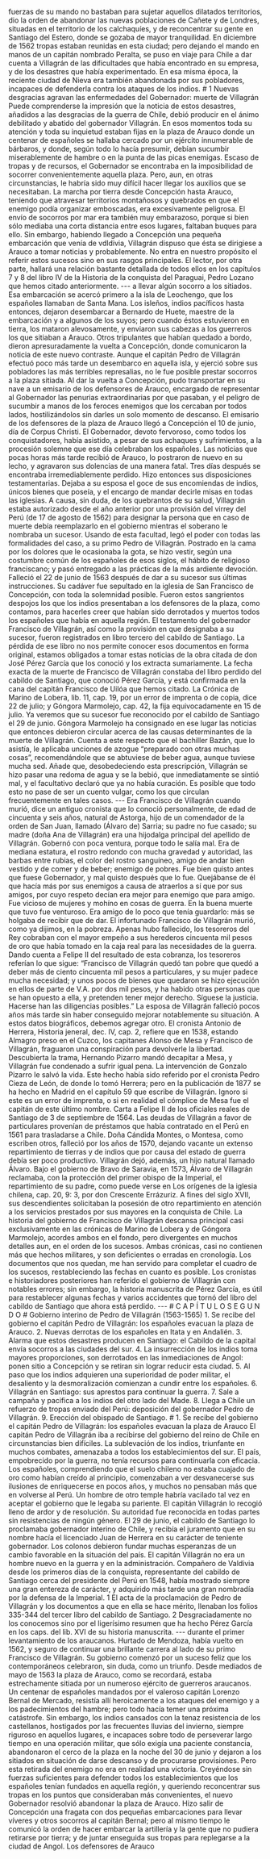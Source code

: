 fuerzas de su mando no bastaban para sujetar aquellos dilatados territorios, dio la orden de abandonar las nuevas poblaciones de Cañete y de Londres, situadas en el territorio de los calchaquíes, y de reconcentrar su gente en Santiago del Estero, donde se gozaba de mayor tranquilidad. En diciembre de 1562 tropas estaban reunidas en esta ciudad; pero dejando el mando en manos de un capitán nombrado Peralta, se puso en viaje para Chile a dar cuenta a Villagrán de las dificultades que había encontrado en su empresa, y de los desastres que había experimentado. En esa misma época, la reciente ciudad de Nieva era también abandonada por sus pobladores, incapaces de defenderla contra los ataques de los indios. # 1 Nuevas desgracias agravan las enfermedades del Gobernador: muerte de Villagrán Puede comprenderse la impresión que la noticia de estos desastres, añadidos a las desgracias de la guerra de Chile, debió producir en el ánimo debilitado y abatido del gobernador Villagrán. En esos momentos toda su atención y toda su inquietud estaban fijas en la plaza de Arauco donde un centenar de españoles se hallaba cercado por un ejército innumerable de bárbaros, y donde, según todo lo hacía presumir, debían sucumbir miserablemente de hambre o en la punta de las picas enemigas. Escaso de tropas y de recursos, el Gobernador se encontraba en la imposibilidad de socorrer convenientemente aquella plaza. Pero, aun, en otras circunstancias, le habría sido muy difícil hacer llegar los auxilios que se necesitaban. La marcha por tierra desde Concepción hasta Arauco, teniendo que atravesar territorios montañosos y quebrados en que el enemigo podía organizar emboscadas, era excesivamente peligrosa. El envío de socorros por mar era también muy embarazoso, porque si bien sólo mediaba una corta distancia entre esos lugares, faltaban buques para ello. Sin embargo, habiendo llegado a Concepción una pequeña embarcación que venía de vdldivia, Villagrán dispuso que ésta se dirigiese a Arauco a tomar noticias y probablemente. No entra en nuestro propósito el referir estos sucesos sino en sus rasgos principales. El lector, por otra parte, hallará una relación bastante detallada de todos ellos en los capítulos 7 y 8 del libro IV de la Historia de la conquista del Paraguai, Pedro Lozano que hemos citado anteriormente. --- a llevar algún socorro a los sitiados. Esa embarcación se acercó primero a la isla de Leochengo, que los españoles llamaban de Santa Mana. Los isleños, indios pacíficos hasta entonces, dejaron desembarcar a Bernardo de Huete, maestre de la embarcación y a algunos de los suyos; pero cuando éstos estuvieron en tierra, los mataron alevosamente, y enviaron sus cabezas a los guerreros los que sitiaban a Arauco. Otros tripulantes que habían quedado a bordo, dieron apresuradamente la vuelta a Concepción, donde comunicaron la noticia de este nuevo contraste. Aunque el capitán Pedro de Villagrán efectuó poco más tarde un desembarco en aquella isla, y ejerció sobre sus pobladores las más terribles represalias, no le fue posible prestar socorros a la plaza sitiada. Al dar la vuelta a Concepción, pudo transportar en su nave a un emisario de los defensores de Arauco, encargado de representar al Gobernador las penurias extraordinarias por que pasaban, y el peligro de sucumbir a manos de los feroces enemigos que los cercaban por todos lados, hostilizándolos sin darles un solo momento de descanso. El emisario de los defensores de la plaza de Arauco llegó a Concepción el 10 de junio, día de Corpus Christi. El Gobernador, devoto fervoroso, como todos los conquistadores, había asistido, a pesar de sus achaques y sufrimientos, a la procesión solemne que ese día celebraban los españoles. Las noticias que pocas horas más tarde recibió de Arauco, lo postraron de nuevo en su lecho, y agravaron sus dolencias de una manera fatal. Tres días después se encontraba irremediablemente perdido. Hizo entonces sus disposiciones testamentarias. Dejaba a su esposa el goce de sus encomiendas de indios, únicos bienes que poseía, y el encargo de mandar decirle misas en todas las iglesias. A causa, sin duda, de los quebrantos de su salud, Villagrán estaba autorizado desde el año anterior por una provisión del virrey del Perú (de 17 de agosto de 1562) para designar la persona que en caso de muerte debía reemplazarlo en el gobierno mientras el soberano le nombraba un sucesor. Usando de esta facultad, legó el poder con todas las formalidades del caso, a su primo Pedro de Villagrán. Postrado en la cama por los dolores que le ocasionaba la gota, se hizo vestir, según una costumbre común de los españoles de esos siglos, el hábito de religioso franciscano; y pasó entregado a las prácticas de la más ardiente devoción. Falleció el 22 de junio de 1563 después de dar a su sucesor sus últimas instrucciones. Su cadáver fue sepultado en la iglesia de San Francisco de Concepción, con toda la solemnidad posible. Fueron estos sangrientos despojos los que los indios presentaban a los defensores de la plaza, como contamos, para hacerles creer que habían sido derrotados y muertos todos los españoles que había en aquella región. El testamento del gobernador Francisco de Villagrán, así como la provisión en que designaba a su sucesor, fueron registrados en libro tercero del cabildo de Santiago. La pérdida de ese libro no nos permite conocer esos documentos en forma original, estamos obligados a tomar estas noticias de la obra citada de don José Pérez García que los conoció y los extracta sumariamente. La fecha exacta de la muerte de Francisco de Villagrán constaba del libro perdido del cabildo de Santiago, que conoció Pérez García, y está confirmada en la cana del capitán Francisco de Uilóa que hemos citado. La Crónica de Marino de Lobera, lib. 11, cap. 19, por un error de imprenta o de copia, dice 22 de julio; y Góngora Marmolejo, cap. 42, la fija equivocadamente en 15 de julio. Ya veremos que su sucesor fue reconocido por el cabildo de Santiago el 29 de junio. Góngora Marmolejo ha consignado en ese lugar las noticias que entonces debieron circular acerca de las causas determinantes de la muerte de Villagrán. Cuenta a este respecto que el bachiller Bazán, que lo asistía, le aplicaba unciones de azogue “preparado con otras muchas cosas”, recomendándole que se abtuviese de beber agua, aunque tuviese mucha sed. Añade que, desobedeciendo esta prescripción, Villagrán se hizo pasar una redoma de agua y se la bebió, que inmediatamente se sintió mal, y el facultativo declaró que ya no había curación. Es posible que todo esto no pase de ser un cuento vulgar, como los que circulan frecuentemente en tales casos. --- Era Francisco de Villagrán cuando murió, dice un antiguo cronista que lo conoció personalmente, de edad de cincuenta y seis años, natural de Astorga, hijo de un comendador de la orden de San Juan, llamado (Álvaro de) Sarria; su padre no fue casado; su madre (doña Ana de Villagrán) era una hijodalga principal del apellido de Villagrán. Gobernó con poca ventura, porque todo le salía mal. Era de mediana estatura, el rostro redondo con mucha gravedad y autoridad, las barbas entre rubias, el color del rostro sanguíneo, amigo de andar bien vestido y de comer y de beber; enemigo de pobres. Fue bien quisto antes que fuese Gobernador, y mal quisto después que lo fue. Quejábanse de él que hacía más por sus enemigos a causa de atraerlos a sí que por sus amigos, por cuyo respeto decían era mejor para enemigo que para amigo. Fue vicioso de mujeres y mohíno en cosas de guerra. En la buena muerte que tuvo fue venturoso. Era amigo de lo poco que tenía guardarlo: más se holgaba de recibir que de dar. El infortunado Francisco de Villagrán murió, como ya dijimos, en la pobreza. Apenas hubo fallecido, los tesoreros del Rey cobraban con el mayor empeño a sus herederos cincuenta mil pesos de oro que había tomado en la caja real para las necesidades de la guerra. Dando cuenta a Felipe II del resultado de esta cobranza, los tesoreros referían lo que sigue: “Francisco de Villagrán quedó tan pobre que quedó a deber más de ciento cincuenta mil pesos a particulares, y su mujer padece mucha necesidad; y unos pocos de bienes que quedaron se hizo ejecución en ellos de parte de V.A. por dos mil pesos, y ha habido otras personas que se han opuesto a ella, y pretenden tener mejor derecho. Síguese la justicia. Hacerse han las diligencias posibles.” La esposa de Villagrán falleció pocos años más tarde sin haber conseguido mejorar notablemente su situación. A estos datos biográficos, debemos agregar otro. El cronista Antonio de Herrera, Historia jeneral, dec. IV, cap. 2, refiere que en 1538, estando Almagro preso en el Cuzco, los capitanes Alonso de Mesa y Francisco de Villagrán, fraguaron una conspiración para devolverle la libertad. Descubierta la trama, Hernando Pizarro mandó decapitar a Mesa, y Villagrán fue condenado a sufrir igual pena. La intervención de Gonzalo Pizarro le salvó la vida. Este hecho había sido referido por el cronista Pedro Cieza de León, de donde lo tomó Herrera; pero en la publicación de 1877 se ha hecho en Madrid en el capítulo 59 que escribe de Villagrán. Ignoro si este es un error de imprenta, o si en realidad el cómplice de Mesa fue el capitán de este último nombre. Carta a Felipe II de los oficiales reales de Santiago de 3 de septiembre de 1564. Las deudas de Villagrán a favor de particulares provenían de préstamos que había contratado en el Perú en 1561 para trasladarse a Chile. Doña Cándida Montes, o Montesa, como escriben otros, falleció por los años de 1570, dejando vacante un extenso repartimiento de tierras y de indios que por causa del estado de guerra debía ser poco productivo. Villagrán dejó, además, un hijo natural llamado Álvaro. Bajo el gobierno de Bravo de Saravia, en 1573, Álvaro de Villagrán reclamaba, con la protección del primer obispo de la Imperial, el repartimiento de su padre, como puede verse en Los orígenes de la iglesia chilena, cap. 20, 9: 3, por don Crescente Errázuriz. A fines del siglo XVII, sus descendientes solicitaban la posesión de otro repartimiento en atención a los servicios prestados por sus mayores en la conquista de Chile. La historia del gobierno de Francisco de Villagrán descansa principal casi exclusivamente en las crónicas de Marino de Lobera y de Góngora Marmolejo, acordes ambos en el fondo, pero divergentes en muchos detalles aun, en el orden de los sucesos. Ambas crónicas, casi no contienen más que hechos militares, y son deficientes o erradas en cronología. Los documentos que nos quedan, me han servido para completar el cuadro de los sucesos, restableciendo las fechas en cuanto es posible. Los cronistas e historiadores posteriores han referido el gobierno de Villagrán con notables errores; sin embargo, la historia manuscrita de Pérez García, es útil para restablecer algunas fechas y varios accidentes que tornó del libro del cabildo de Santiago que ahora está perdido. --- # C A P Í T U L O S E G U N D O # Gobierno interino de Pedro de Villagrán (1563-1565) 1. Se recibe del gobierno el capitán Pedro de Villagrán: los españoles evacuan la plaza de Arauco. 2. Nuevas derrotas de los españoles en Itata y en Andalién. 3. Alarma que estos desastres producen en Santiago: el Cabildo de la capital envía socorros a las ciudades del sur. 4. La insurrección de los indios toma mayores proporciones, son derrotados en las inmediaciones de Angol: ponen sitio a Concepción y se retiran sin lograr reducir esta ciudad. 5. Al paso que los indios adquieren una superioridad de poder militar, el desaliento y la desmoralización comienzan a cundir entre los españoles. 6. Villagrán en Santiago: sus aprestos para continuar la guerra. 7. Sale a campaña y pacifica a los indios del otro lado del Made. 8. Llega a Chile un refuerzo de tropas enviado del Perú: deposición del gobernador Pedro de Villagrán. 9. Erección del obispado de Santiago. # 1. Se recibe del gobierno el capitán Pedro de Villagrán: los españoles evacuan la plaza de Arauco El capitán Pedro de Villagrán iba a recibirse del gobierno del reino de Chile en circunstancias bien difíciles. La sublevación de los indios, triunfante en muchos combates, amenazaba a todos los establecimientos del sur. El país, empobrecido por la guerra, no tenía recursos para continuarla con eficacia. Los españoles, comprendiendo que el suelo chileno no estaba cuajado de oro como habían creído al principio, comenzaban a ver desvanecerse sus ilusiones de enriquecerse en pocos años, y muchos no pensaban más que en volverse al Perú. Un hombre de otro temple habría vacilado tal vez en aceptar el gobierno que le legaba su pariente. El capitán Villagrán lo recogió lleno de ardor y de resolución. Su autoridad fue reconocida en todas partes sin resistencias de ningún género. El 29 de junio, el cabildo de Santiago lo proclamaba gobernador interino de Chile, y recibía el juramento que en su nombre hacía el licenciado Juan de Herrera en su carácter de teniente gobernador. Los colonos debieron fundar muchas esperanzas de un cambio favorable en la situación del país. El capitán Villagrán no era un hombre nuevo en la guerra y en la administración. Compañero de Valdivia desde los primeros días de la conquista, representante del cabildo de Santiago cerca del presidente del Perú en 1548, había mostrado siempre una gran entereza de carácter, y adquirido más tarde una gran nombradía por la defensa de la Imperial. 1 El acta de la proclamación de Pedro de Villagrán y los documentos a que en ella se hace mérito, llenaban los folios 335-344 del tercer libro del cabildo de Santiago. 2 Desgraciadamente no los conocemos sino por el ligerísimo resumen que ha hecho Pérez García en los caps. del lib. XVI de su historia manuscrita. --- durante el primer levantamiento de los araucanos. Hurtado de Mendoza, había vuelto en 1562, y seguro de continuar una brillante carrera al lado de su primo Francisco de Villagrán. Su gobierno comenzó por un suceso feliz que los contemporáneos celebraron, sin duda, como un triunfo. Desde mediados de mayo de 1563 la plaza de Arauco, como se recordará, estaba estrechamente sitiada por un numeroso ejército de guerreros araucanos. Un centenar de españoles mandados por el valeroso capitán Lorenzo Bernal de Mercado, resistía allí heroicamente a los ataques del enemigo y a los padecimientos del hambre; pero todo hacía temer una próxima catástrofe. Sin embargo, los indios cansados con la tenaz resistencia de los castellanos, hostigados por las frecuentes lluvias del invierno, siempre riguroso en aquellos lugares, e incapaces sobre todo de perseverar largo tiempo en una operación militar, que sólo exigía una paciente constancia, abandonaron el cerco de la plaza en la noche del 30 de junio y dejaron a los sitiados en situación de darse descanso y de procurarse provisiones. Pero esta retirada del enemigo no era en realidad una victoria. Creyéndose sin fuerzas suficientes para defender todos los establecimientos que los españoles tenían fundados en aquella región, y queriendo reconcentrar sus tropas en los puntos que consideraban más convenientes, el nuevo Gobernador resolvió abandonar la plaza de Arauco. Hizo salir de Concepción una fragata con dos pequeñas embarcaciones para llevar víveres y otros socorros al capitán Bernal; pero al mismo tiempo le comunicó la orden de hacer embarcar la artillería y la gente que no pudiera retirarse por tierra; y de juntar enseguida sus tropas para replegarse a la ciudad de Angol. Los defensores de Arauco